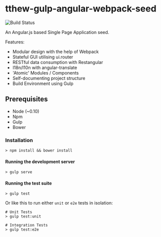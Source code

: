 # tthew-gulp-angular-webpack-seed

![Build Status](https://travis-ci.org/tthew/tthew-gulp-angular-webpack-seed.svg)

An Angular.js based Single Page Application seed.

Features:

- Modular design with the help of Webpack
- Stateful GUI utilising ui.router
- RESTful data consumption with Restangular
- I18n/l10n with angular-translate
- 'Atomic' Modules / Components
- Self-documenting project structure
- Build Environment using Gulp

## Prerequisites

- Node (~0.10)
- Npm
- Gulp
- Bower

### Installation

    > npm install && bower install

#### Running the development server

    > gulp serve

#### Running the test suite

    > gulp test

Or like this to run either `unit` or `e2e` tests in isolation:

    # Unit Tests
    > gulp test:unit

    # Integration Tests
    > gulp test:e2e
